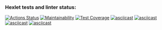 ### Hexlet tests and linter status:
[![Actions Status](https://github.com/IProrock/java-project-61/workflows/hexlet-check/badge.svg)](https://github.com/IProrock/java-project-61/actions)
[![Maintainability](https://api.codeclimate.com/v1/badges/86afa6a17a412656ce68/maintainability)](https://codeclimate.com/github/IProrock/java-project-61/maintainability)
[![Test Coverage](https://api.codeclimate.com/v1/badges/86afa6a17a412656ce68/test_coverage)](https://codeclimate.com/github/IProrock/java-project-61/test_coverage)
[![asciicast](https://asciinema.org/a/4cGPdthqZA6A5NTjLfTp0y7qW.svg)](https://asciinema.org/a/4cGPdthqZA6A5NTjLfTp0y7qW)
[![asciicast](https://asciinema.org/a/GeqCXddmWvqbyzaW5lNnad7jD.svg)](https://asciinema.org/a/GeqCXddmWvqbyzaW5lNnad7jD)
[![asciicast](https://asciinema.org/a/nLHZnmrTtxxnxJtWtpFMCkSVv.svg)](https://asciinema.org/a/nLHZnmrTtxxnxJtWtpFMCkSVv)
[![asciicast](https://asciinema.org/a/GDlwRterRQlI6q3xgbNAhNr7R.svg)](https://asciinema.org/a/GDlwRterRQlI6q3xgbNAhNr7R)